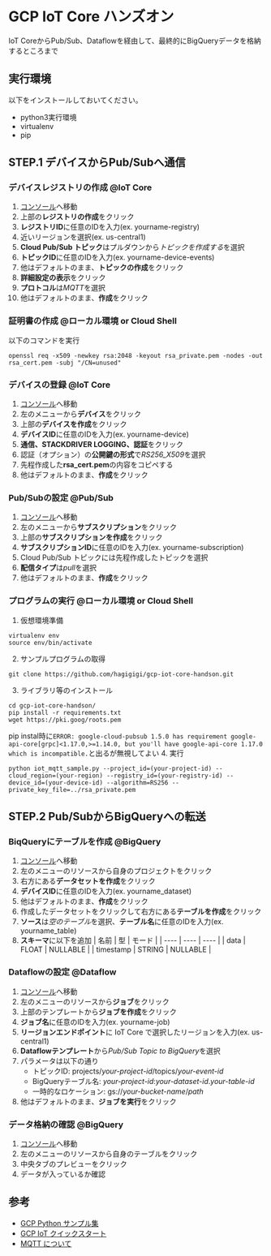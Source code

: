 # GCP IoT Core ハンズオン
IoT CoreからPub/Sub、Dataflowを経由して、最終的にBigQueryデータを格納するところまで

## 実行環境
以下をインストールしておいてください。
- python3実行環境
- virtualenv
- pip

## STEP.1 デバイスからPub/Subへ通信
### デバイスレジストリの作成 @IoT Core
1. [コンソール](https://console.cloud.google.com/iot)へ移動
2. 上部の**レジストリの作成**をクリック
3. **レジストリID**に任意のIDを入力(ex. yourname-registry)
4. 近いリージョンを選択(ex. us-central1) 
5. **Cloud Pub/Sub トピック**はプルダウンから*トピックを作成する*を選択
6. **トピックID**に任意のIDを入力(ex. yourname-device-events)
7. 他はデフォルトのまま、**トピックの作成**をクリック
8. **詳細設定の表示**をクリック
9. **プロトコル**は*MQTT*を選択
10. 他はデフォルトのまま、**作成**をクリック

### 証明書の作成 @ローカル環境 or Cloud Shell 
以下のコマンドを実行
```
openssl req -x509 -newkey rsa:2048 -keyout rsa_private.pem -nodes -out rsa_cert.pem -subj "/CN=unused"
```

### デバイスの登録 @IoT Core
1. [コンソール](https://console.cloud.google.com/iot)へ移動
2. 左のメニューから**デバイス**をクリック
3. 上部の**デバイスを作成**をクリック
4. **デバイスID**に任意のIDを入力(ex. yourname-device)
5. **通信、STACKDRIVER LOGGING、認証**をクリック
6. 認証（オプション）の**公開鍵の形式**で*RS256_X509*を選択
7. 先程作成した**rsa_cert.pem**の内容をコピペする
8. 他はデフォルトのまま、**作成**をクリック

### Pub/Subの設定 @Pub/Sub
1. [コンソール](https://console.cloud.google.com/cloudpubsub)へ移動
2. 左のメニューから**サブスクリプション**をクリック
3. 上部の**サブスクリプションを作成**をクリック
4. **サブスクリプションID**に任意のIDを入力(ex. yourname-subscription)
5. Cloud Pub/Sub トピックには先程作成したトピックを選択
6. **配信タイプ**は*pull*を選択
7. 他はデフォルトのまま、**作成**をクリック

### プログラムの実行 @ローカル環境 or Cloud Shell
1. 仮想環境準備
```
virtualenv env
source env/bin/activate
```
2. サンプルプログラムの取得
```
git clone https://github.com/hagigigi/gcp-iot-core-handson.git
```
3. ライブラリ等のインストール
```
cd gcp-iot-core-handson/
pip install -r requirements.txt
wget https://pki.goog/roots.pem
```
pip instal時に`ERROR: google-cloud-pubsub 1.5.0 has requirement google-api-core[grpc]<1.17.0,>=1.14.0, but you'll have google-api-core 1.17.0 which is incompatible.`と出るが無視してよい
4. 実行
```
python iot_mqtt_sample.py --project_id=(your-project-id) --cloud_region=(your-region) --registry_id=(your-registry-id) --device_id=(your-device-id) --algorithm=RS256 --private_key_file=../rsa_private.pem
```
## STEP.2 Pub/SubからBigQueryへの転送
### BiqQueryにテーブルを作成 @BigQuery
1. [コンソール](https://console.cloud.google.com/bigquery)へ移動
2. 左のメニューのリソースから自身のプロジェクトをクリック
3. 右方にある**データセットを作成**をクリック
4. **デバイスID**に任意のIDを入力(ex. yourname_dataset)
5. 他はデフォルトのまま、**作成**をクリック
6. 作成したデータセットをクリックして右方にある**テーブルを作成**をクリック
7. **ソース**は*空のテーブル*を選択、**テーブル名**に任意のIDを入力(ex. yourname_table)
8. **スキーマ**に以下を追加
|  名前  |  型  |  モード  |
| ---- | ---- | ---- |
|  data  |  FLOAT  | NULLABLE |
|  timestamp  |  STRING  | NULLABLE |

### Dataflowの設定 @Dataflow
1. [コンソール](https://console.cloud.google.com/dataflow)へ移動
2. 左のメニューのリソースから**ジョブ**をクリック
3. 上部のテンプレートから**ジョブを作成**をクリック
4. **ジョブ名**に任意のIDを入力(ex. yourname-job)
5. **リージョンエンドポイント**に IoT Core で選択したリージョンを入力(ex. us-central1)
6. **Dataflowテンプレート**から*Pub/Sub Topic to BigQuery*を選択
7. パラメータは以下の通り
   - トピックID: projects/*your-project-id*/topics/*your-event-id*
   - BigQueryテーブル名: *your-project-id*:*your-dataset-id*.*your-table-id*
   - 一時的なロケーション: gs://*your-bucket-name*/*path*
8. 他はデフォルトのまま、**ジョブを実行**をクリック

### データ格納の確認 @BigQuery
1. [コンソール](https://console.cloud.google.com/bigquery)へ移動
2. 左のメニューのリソースから自身のテーブルをクリック
3. 中央タブのプレビューをクリック
4. データが入っているか確認

## 参考
- [GCP Python サンプル集](https://github.com/GoogleCloudPlatform/python-docs-samples)
- [GCP IoT クイックスタート](https://cloud.google.com/iot/docs/quickstart)
- [MQTT について](https://www.ibm.com/developerworks/jp/iot/library/iot-mqtt-why-good-for-iot/index.html)